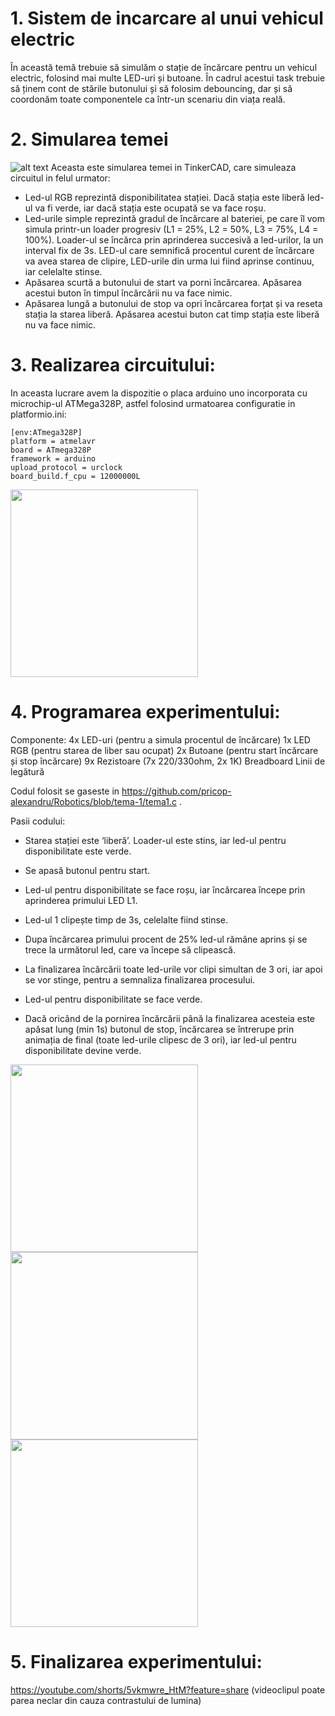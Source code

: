# 1. Sistem de incarcare al unui vehicul electric

 În această temă trebuie să simulăm o stație de încărcare pentru un vehicul electric, folosind mai multe LED-uri și butoane. În cadrul acestui task trebuie să ținem cont de stările butonului și să folosim debouncing, dar și să coordonăm toate componentele ca într-un scenariu din viața reală.

# 2. Simularea temei
 ![alt text](https://github.com/pricop-alexandru/Robotics/blob/tema-1/images/image_2024-10-22_135803760.png?raw=true)
  Aceasta este simularea temei in TinkerCAD, care simuleaza circuitul in felul urmator:
 - Led-ul RGB reprezintă disponibilitatea stației. Dacă stația este liberă led-ul va fi verde, iar dacă stația este ocupată se va face roșu.
 - Led-urile simple reprezintă gradul de încărcare al bateriei, pe care îl vom simula printr-un loader progresiv (L1 = 25%, L2 = 50%, L3 = 75%, L4 = 100%). Loader-ul se încărca prin aprinderea succesivă a led-urilor, la un interval fix de 3s. LED-ul care semnifică procentul curent de încărcare va avea starea de clipire, LED-urile din urma lui fiind aprinse continuu, iar celelalte stinse.
 - Apăsarea scurtă a butonului de start va porni încărcarea. Apăsarea acestui buton în timpul încărcării nu va face nimic.
 - Apăsarea lungă a butonului de stop va opri încărcarea forțat și va reseta stația la starea liberă. Apăsarea acestui buton cat timp stația este liberă nu va face nimic.
# 3. Realizarea circuitului:
 In aceasta lucrare avem la dispozitie o placa arduino uno incorporata cu microchip-ul ATMega328P, astfel folosind urmatoarea configuratie in platformio.ini:
```
[env:ATmega328P]
platform = atmelavr
board = ATmega328P
framework = arduino
upload_protocol = urclock
board_build.f_cpu = 12000000L
```
<img src="https://github.com/pricop-alexandru/Robotics/blob/tema-1/images/pozaincarcare1.jpeg" width="300">

# 4. Programarea experimentului:
Componente:
4x LED-uri (pentru a simula procentul de încărcare)
1x LED RGB (pentru starea de liber sau ocupat)
2x Butoane (pentru start încărcare și stop încărcare)
9x Rezistoare (7x 220/330ohm, 2x 1K)
Breadboard
Linii de legătură

Codul folosit se gaseste in https://github.com/pricop-alexandru/Robotics/blob/tema-1/tema1.c .

Pasii codului:

- Starea stației este ‘liberă’. Loader-ul este stins, iar led-ul pentru disponibilitate este verde.

- Se apasă butonul pentru start.

- Led-ul pentru disponibilitate se face roșu, iar încărcarea începe prin aprinderea primului LED L1.

- Led-ul 1 clipește timp de 3s, celelalte fiind stinse.

- Dupa încărcarea primului procent de 25% led-ul rămâne aprins și se trece la următorul led, care va începe să clipească.

- La finalizarea încărcării toate led-urile vor clipi simultan de 3 ori, iar apoi se vor stinge, pentru a semnaliza finalizarea procesului.

- Led-ul pentru disponibilitate se face verde.

- Dacă oricând de la pornirea încărcării până la finalizarea acesteia este apăsat lung (min 1s) butonul de stop, încărcarea se întrerupe prin animația de final (toate led-urile clipesc de 3 ori), iar led-ul pentru disponibilitate devine verde.

<img src="https://github.com/pricop-alexandru/Robotics/blob/tema-1/images/pozaincarcare2.jpeg" width="300"> <img src="https://github.com/pricop-alexandru/Robotics/blob/tema-1/images/pozaincarcare3.jpeg" width="300"> <img src="https://github.com/pricop-alexandru/Robotics/blob/tema-1/images/pozaincarcare4.jpeg" width="300">

# 5. Finalizarea experimentului:

https://youtube.com/shorts/5vkmwre_HtM?feature=share
(videoclipul poate parea neclar din cauza contrastului de lumina)
